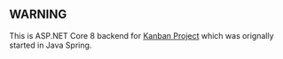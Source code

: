 ## WARNING

This is ASP.NET Core 8 backend for [Kanban Project](https://github.com/CptCartoon/Kanban-FullstackApp) which was orignally started in Java Spring.
